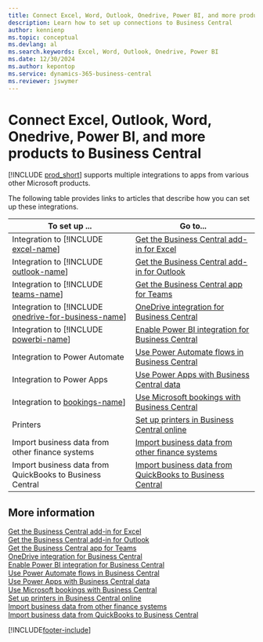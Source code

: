 ```yaml
---
title: Connect Excel, Word, Outlook, Onedrive, Power BI, and more products to Business Central
description: Learn how to set up connections to Business Central
author: kennienp
ms.topic: conceptual
ms.devlang: al
ms.search.keywords: Excel, Word, Outlook, Onedrive, Power BI
ms.date: 12/30/2024
ms.author: kepontop
ms.service: dynamics-365-business-central
ms.reviewer: jswymer
---
```

# Connect Excel, Outlook, Word, Onedrive, Power BI, and more products to Business Central

[!INCLUDE [prod_short](includes/prod_short.md)] supports multiple integrations to apps from various other Microsoft products. 

The following table provides links to articles that describe how you can set up these integrations.

| To set up ... | Go to...  |
| ------------ | --------- |
| Integration to [!INCLUDE [excel-name](includes/excel-name.md)] | [Get the Business Central add-in for Excel](admin-deploy-excel-addin.md)   |
| Integration to [!INCLUDE [outlook-name](includes/outlook-name)] | [Get the Business Central add-in for Outlook](admin-outlook.md)  |
| Integration to [!INCLUDE [teams-name](includes/teams-name)] | [Get the Business Central app for Teams](across-install-app-for-teams.md)   |
| Integration to [!INCLUDE [onedrive-for-business-name](includes/onedrive-for-business-name)] | [OneDrive integration for Business Central](across-onedrive-overview.md) |
| Integration to [!INCLUDE [powerbi-name](includes/powerbi-name.md)] | [Enable Power BI integration for Business Central](admin-powerbi-setup.md)    |
| Integration to Power Automate | [Use Power Automate flows in Business Central](across-how-use-financials-data-source-flow.md)  |
| Integration to Power Apps | [Use Power Apps with Business Central data](across-how-use-financials-data-source-powerapps.md)  |
| Integration to [bookings-name](includes/bookings-name)] | [Use Microsoft bookings with Business Central](finance-bookings.md)  |
| Printers | [Set up printers in Business Central online](admin-printer-setup-overview.md)  |
| Import business data from other finance systems | [Import business data from other finance systems](across-import-data-configuration-packages.md)  |
| Import business data from QuickBooks to Business Central | [Import business data from QuickBooks to Business Central](across-quickbooks-to-business-edition.md)  |

## More information

[Get the Business Central add-in for Excel](admin-deploy-excel-addin.md)   
[Get the Business Central add-in for Outlook](admin-outlook.md)  
[Get the Business Central app for Teams](across-install-app-for-teams.md)   
[OneDrive integration for Business Central](across-onedrive-overview.md)   
[Enable Power BI integration for Business Central](admin-powerbi-setup.md)    
[Use Power Automate flows in Business Central](across-how-use-financials-data-source-flow.md)  
[Use Power Apps with Business Central data](across-how-use-financials-data-source-powerapps.md)  
[Use Microsoft bookings with Business Central](finance-bookings.md)  
[Set up printers in Business Central online](admin-printer-setup-overview.md)  
[Import business data from other finance systems](across-import-data-configuration-packages.md)  
[Import business data from QuickBooks to Business Central](across-quickbooks-to-business-edition.md)  

[!INCLUDE[footer-include](includes/footer-banner.md)]
